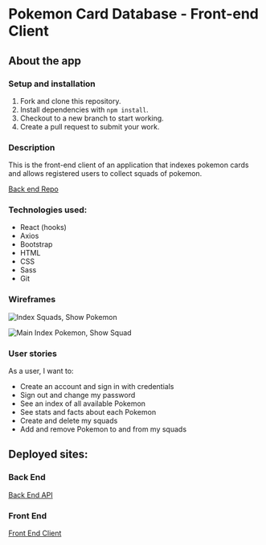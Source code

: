 # Pokemon Card Database - Front-end Client

## About the app

### Setup and installation

1. Fork and clone this repository.
2. Install dependencies with `npm install`.
3. Checkout to a new branch to start working.
4. Create a pull request to submit your work.

### Description

This is the front-end client of an application that indexes pokemon cards and allows registered users to collect squads of pokemon.

[Back end Repo](https://github.com/ktresel2/pokemon-back-end)


### Technologies used:

- React (hooks)
- Axios
- Bootstrap
- HTML
- CSS
- Sass
- Git

### Wireframes

![Index Squads, Show Pokemon](https://i.imgur.com/jD37voA.jpg)

![Main Index Pokemon, Show Squad](https://i.imgur.com/PHheB0o.jpg)

### User stories

As a user, I want to:

- Create an account and sign in with credentials
- Sign out and change my password
- See an index of all available Pokemon
- See stats and facts about each Pokemon
- Create and delete my squads
- Add and remove Pokemon to and from my squads

## Deployed sites:

### Back End

[Back End API](https://pokemon-squad.onrender.com)

### Front End

[Front End Client](https://pokemon-front-ndjy.onrender.com/)
